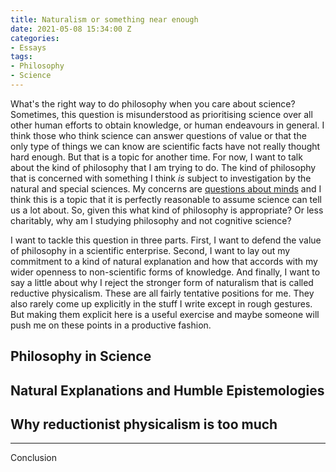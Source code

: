 ```yaml
---
title: Naturalism or something near enough
date: 2021-05-08 15:34:00 Z
categories:
- Essays
tags:
- Philosophy
- Science
---
```


What's the right way to do philosophy when you care about science? Sometimes, this question is misunderstood as prioritising science over all other human efforts to obtain knowledge, or human endeavours in general. I think those who think science can answer questions of value or that the only type of things we can know are scientific facts have not really thought hard enough. But that is a topic for another time. For now, I want to talk about the kind of philosophy that I am trying to do. The kind of philosophy that is concerned with something I think *is* subject to investigation by the natural and special sciences. My concerns are [questions about minds](https://blog.srazavi.com/essays/journal/2021/05/05/thinking-about-aboutness.html) and I think this is a topic that it is perfectly reasonable to assume science can tell us a lot about. So, given this what kind of philosophy is appropriate? Or less charitably, why am I studying philosophy and not cognitive science?

I want to tackle this question in three parts. First, I want to defend the value of philosophy in a scientific enterprise. Second, I want to lay out my commitment to a kind of natural explanation and how that accords with my wider openness to non-scientific forms of knowledge. And finally, I want to say a little about why I reject the stronger form of naturalism that is called reductive physicalism. These are all fairly tentative positions for me. They also rarely come up explicitly in the stuff I write except in rough gestures. But making them explicit here is a useful exercise and maybe someone will push me on these points in a productive fashion.

## Philosophy in Science

## Natural Explanations and Humble Epistemologies

## Why reductionist physicalism is too much

---

Conclusion